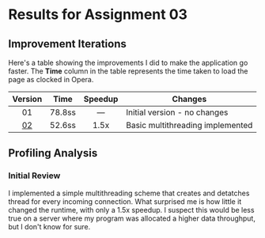 # Results for Assignment 03

## Improvement Iterations

Here's a table showing the improvements I did to make the application go faster.  The **Time** column in the table represents the time taken to load the page as clocked in Opera.

| Version | Time | Speedup | Changes |
| :-----: | ---- | :-----: | ------- |
| 01 | 78.8ss | &mdash; | Initial version - no changes |
| [02](server.cpp) | 52.6ss | 1.5x | Basic multithreading implemented |

## Profiling Analysis

### Initial Review

I implemented a simple multithreading scheme that creates and detatches thread for every incoming connection. What surprised me is how little it changed the runtime, with only a 1.5x speedup. I suspect this would be less true on a server where my program was allocated a higher data throughput, but I don't know for sure. 
